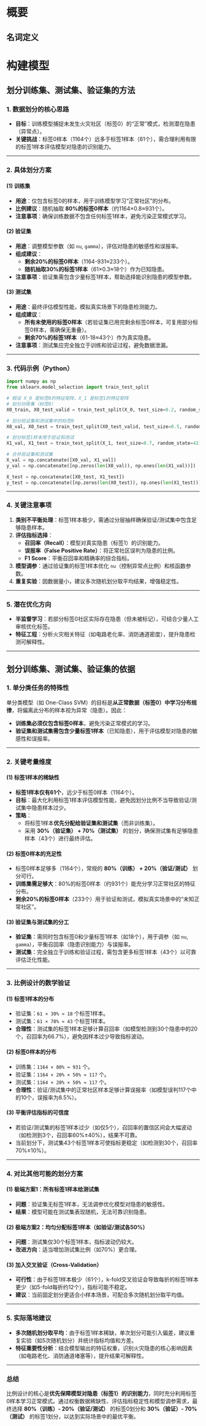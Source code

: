 # 概要

## 名词定义

# 构建模型

## 划分训练集、测试集、验证集的方法

### **1. 数据划分的核心思路**
- **目标**：训练模型捕捉未发生火灾社区（标签0）的“正常”模式，检测潜在隐患（异常点）。
- **关键挑战**：标签0样本（1164个）远多于标签1样本（61个），需合理利用有限的标签1样本评估模型对隐患的识别能力。

---

### **2. 具体划分方案**
#### **(1) 训练集**
- **用途**：仅包含标签0的样本，用于训练模型学习“正常社区”的分布。
- **比例建议**：随机抽取 **80%的标签0样本**（约1164×0.8≈931个）。
- **注意事项**：确保训练数据不包含任何标签1样本，避免污染正常模式学习。

#### **(2) 验证集**
- **用途**：调整模型参数（如 `nu`, `gamma`），评估对隐患的敏感性和误报率。
- **组成建议**：
  - **剩余20%的标签0样本**（1164-931≈233个）。
  - **随机抽取30%的标签1样本**（61×0.3≈18个）作为已知隐患。
- **注意事项**：验证集需包含少量标签1样本，帮助选择能识别隐患的模型参数。

#### **(3) 测试集**
- **用途**：最终评估模型性能，模拟真实场景下的隐患检测能力。
- **组成建议**：
  - **所有未使用的标签0样本**（若验证集已用完剩余标签0样本，可复用部分标签0样本，需确保无重叠）。
  - **剩余70%的标签1样本**（61-18≈43个）作为真实隐患。
- **注意事项**：测试集应完全独立于训练和验证过程，避免数据泄漏。

---

### **3. 代码示例（Python）**
```python
import numpy as np
from sklearn.model_selection import train_test_split

# 假设 X_0 是标签0的特征矩阵，X_1 是标签1的特征矩阵
# 划分训练集（标签0）
X0_train, X0_test_valid = train_test_split(X_0, test_size=0.2, random_state=42)

# 划分验证集和测试集中的标签0
X0_val, X0_test = train_test_split(X0_test_valid, test_size=0.5, random_state=42)

# 划分标签1样本用于验证和测试
X1_val, X1_test = train_test_split(X_1, test_size=0.7, random_state=42)

# 合并验证集和测试集
X_val = np.concatenate([X0_val, X1_val])
y_val = np.concatenate([np.zeros(len(X0_val)), np.ones(len(X1_val))])

X_test = np.concatenate([X0_test, X1_test])
y_test = np.concatenate([np.zeros(len(X0_test)), np.ones(len(X1_test))])
```

---

### **4. 关键注意事项**
1. **类别不平衡处理**：标签1样本极少，需通过分层抽样确保验证/测试集中包含足够隐患样本。
2. **评估指标选择**：
   - **召回率（Recall）**：模型对真实隐患（标签1）的识别能力。
   - **误报率（False Positive Rate）**：将正常社区误判为隐患的比例。
   - **F1 Score**：平衡召回率和精确率的综合指标。
3. **模型调参**：通过验证集的标签1样本优化 `nu`（控制异常点比例）和核函数参数。
4. **重复实验**：因数据量小，建议多次随机划分取平均结果，增强稳定性。

---

### **5. 潜在优化方向**
- **半监督学习**：若部分标签0社区实际存在隐患（但未被标记），可结合少量人工审核优化标签。
- **特征工程**：分析火灾相关特征（如电路老化率、消防通道密度），提升隐患检测可解释性。

---

## 划分训练集、测试集、验证集的依据

### **1. 单分类任务的特殊性**
单分类模型（如 One-Class SVM）的目标是**从正常数据（标签0）中学习分布规律**，将偏离此分布的样本视为异常（隐患）。因此：
- **训练集必须仅包含标签0样本**，避免污染正常模式的学习。
- **验证集和测试集需包含少量标签1样本**（已知隐患），用于评估模型对隐患的敏感性和误报率。

---

### **2. 关键考量维度**
#### **(1) 标签1样本的稀缺性**
- **标签1样本仅有61个**，远少于标签0样本（1164个）。
- **目标**：最大化利用标签1样本评估模型性能，避免因划分比例不当导致验证/测试集中隐患样本过少。
- **策略**：
  - 将标签1样本**优先分配给验证集和测试集**（而非训练集）。
  - 采用 **30%（验证集） + 70%（测试集）** 的划分，确保测试集有足够隐患样本（43个）进行最终评估。

#### **(2) 标签0样本的充足性**
- 标签0样本足够多（1164个），常规的 **80%（训练） + 20%（验证/测试）** 划分可行。
- **训练集需足够大**：80%的标签0样本（约931个）能充分学习正常社区的特征分布。
- **剩余20%的标签0样本**（233个）用于验证和测试，模拟真实场景中的“未知正常社区”。

#### **(3) 验证集与测试集的分工**
- **验证集**：需同时包含标签0和少量标签1样本（如18个），用于调参（如 `nu`, `gamma`），平衡召回率（隐患识别能力）与误报率。
- **测试集**：完全独立于训练和验证过程，需包含更多标签1样本（43个）以可靠评估泛化性能。

---

### **3. 比例设计的数学验证**
#### **(1) 标签1样本的分布**
- 验证集：`61 × 30% ≈ 18` 个标签1样本。
- 测试集：`61 × 70% ≈ 43` 个标签1样本。
- **合理性**：测试集的标签1样本足够计算召回率（如模型检测到30个隐患中的20个，召回率为66.7%），避免因样本过少导致指标波动。

#### **(2) 标签0样本的分布**
- 训练集：`1164 × 80% ≈ 931` 个。
- 验证集：`1164 × 20% × 50% ≈ 117` 个。
- 测试集：`1164 × 20% × 50% ≈ 117` 个。
- **合理性**：验证/测试集中的正常社区样本足够计算误报率（如模型误判117个中的10个，误报率为8.5%）。

#### **(3) 平衡评估指标的可信度**
- 若验证/测试集的标签1样本过少（如仅5个），召回率的置信区间会大幅波动（如检测到3个，召回率60%±40%），结果不可靠。
- 当前划分下，测试集43个标签1样本可使指标更稳定（如检测到30个，召回率70%±10%）。

---

### **4. 对比其他可能的划分方案**
#### **(1) 极端方案1：所有标签1样本给测试集**
- **问题**：验证集无标签1样本，无法调参优化模型对隐患的敏感性。
- **结果**：模型可能在测试集表现随机，无法可靠识别隐患。

#### **(2) 极端方案2：均匀分配标签1样本（如验证/测试各50%）**
- **问题**：测试集仅30个标签1样本，指标波动仍较大。
- **改进方向**：适当增加测试集比例（如70%）更合理。

#### **(3) 加入交叉验证（Cross-Validation）**
- **可行性**：由于标签1样本极少（61个），k-fold交叉验证会导致每折的标签1样本更少（如5-fold每折约12个），指标可能不稳定。
- **建议**：当前固定划分更适合小样本场景，可配合多次随机划分取平均值。

---

### **5. 实际落地建议**
- **多次随机划分取平均**：由于标签1样本稀缺，单次划分可能引入偏差，建议重复实验（如5次随机划分）并统计指标均值和方差。
- **特征重要性分析**：结合模型输出的特征权重，识别火灾隐患的核心影响因素（如电路老化、消防通道堵塞等），提升结果可解释性。

---

### **总结**
比例设计的核心是**优先保障模型对隐患（标签1）的识别能力**，同时充分利用标签0样本学习正常模式。通过权衡数据稀缺性、评估指标稳定性和模型调参需求，最终选择 **80%（训练）- 20%（验证/测试）** 的标签0划分和 **30%（验证）- 70%（测试）** 的标签1划分，以达到实际场景中的最优平衡。
